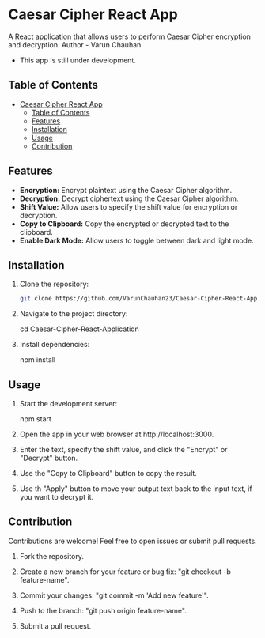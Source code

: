 # Caesar Cipher React App

A React application that allows users to perform Caesar Cipher encryption and decryption.
Author - Varun Chauhan

* This app is still under development.


## Table of Contents

- [Caesar Cipher React App](#caesar-cipher-react-app)
  - [Table of Contents](#table-of-contents)
  - [Features](#features)
  - [Installation](#installation)
  - [Usage](#usage)
  - [Contribution](#contribution)

## Features

- **Encryption:** Encrypt plaintext using the Caesar Cipher algorithm.
- **Decryption:** Decrypt ciphertext using the Caesar Cipher algorithm.
- **Shift Value:** Allow users to specify the shift value for encryption or decryption.
- **Copy to Clipboard:** Copy the encrypted or decrypted text to the clipboard.
- **Enable Dark Mode:** Allow users to toggle between dark  and light mode.

## Installation

1. Clone the repository:

   ```bash
   git clone https://github.com/VarunChauhan23/Caesar-Cipher-React-Application.git

2. Navigate to the project directory:

    cd Caesar-Cipher-React-Application

3. Install dependencies:

    npm install

## Usage

1. Start the development server:

    npm start

2. Open the app in your web browser at http://localhost:3000.

3. Enter the text, specify the shift value, and click the "Encrypt" or "Decrypt" button.

4. Use the "Copy to Clipboard" button to copy the result.

5. Use th "Apply" button to move your output text back to the input text, if you want to decrypt it.

## Contribution

Contributions are welcome! Feel free to open issues or submit pull requests.

1. Fork the repository.

2. Create a new branch for your feature or bug fix: "git checkout -b feature-name".

3. Commit your changes: "git commit -m 'Add new feature'".

4. Push to the branch: "git push origin feature-name".

5. Submit a pull request.
